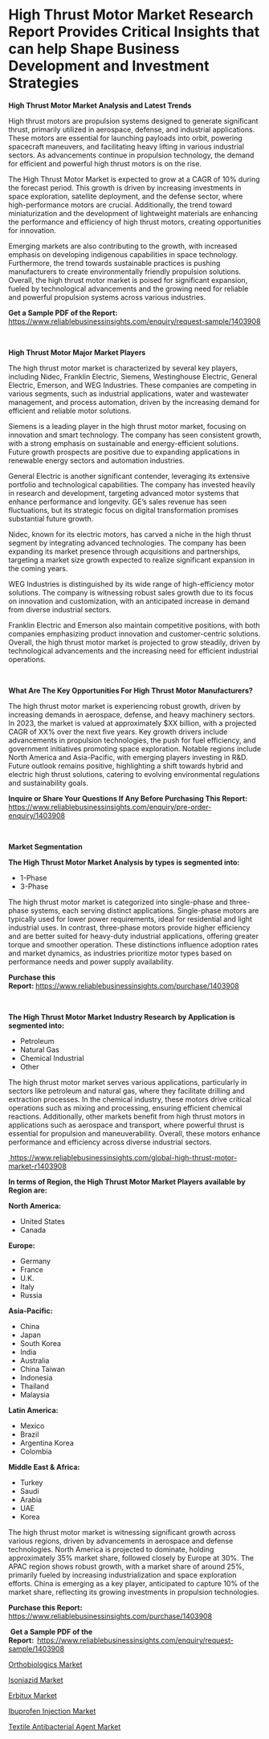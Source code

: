 <p><h1>High Thrust Motor Market Research Report Provides Critical Insights that can help Shape Business Development and Investment Strategies</h1></p><p><strong>High Thrust Motor Market Analysis and Latest Trends</strong></p>
<p><p>High thrust motors are propulsion systems designed to generate significant thrust, primarily utilized in aerospace, defense, and industrial applications. These motors are essential for launching payloads into orbit, powering spacecraft maneuvers, and facilitating heavy lifting in various industrial sectors. As advancements continue in propulsion technology, the demand for efficient and powerful high thrust motors is on the rise.</p><p>The High Thrust Motor Market is expected to grow at a CAGR of 10% during the forecast period. This growth is driven by increasing investments in space exploration, satellite deployment, and the defense sector, where high-performance motors are crucial. Additionally, the trend toward miniaturization and the development of lightweight materials are enhancing the performance and efficiency of high thrust motors, creating opportunities for innovation.</p><p>Emerging markets are also contributing to the growth, with increased emphasis on developing indigenous capabilities in space technology. Furthermore, the trend towards sustainable practices is pushing manufacturers to create environmentally friendly propulsion solutions. Overall, the high thrust motor market is poised for significant expansion, fueled by technological advancements and the growing need for reliable and powerful propulsion systems across various industries.</p></p>
<p><strong>Get a Sample PDF of the Report:&nbsp;</strong> <a href="https://www.reliablebusinessinsights.com/enquiry/request-sample/1403908?utm_campaign=1741&utm_medium=2&utm_source=Github&utm_content=ia&utm_term=23102024&utm_id=high-thrust-motor">https://www.reliablebusinessinsights.com/enquiry/request-sample/1403908</a></p>
<p>&nbsp;</p>
<p><strong>High Thrust Motor Major Market Players</strong></p>
<p><p>The high thrust motor market is characterized by several key players, including Nidec, Franklin Electric, Siemens, Westinghouse Electric, General Electric, Emerson, and WEG Industries. These companies are competing in various segments, such as industrial applications, water and wastewater management, and process automation, driven by the increasing demand for efficient and reliable motor solutions.</p><p>Siemens is a leading player in the high thrust motor market, focusing on innovation and smart technology. The company has seen consistent growth, with a strong emphasis on sustainable and energy-efficient solutions. Future growth prospects are positive due to expanding applications in renewable energy sectors and automation industries.</p><p>General Electric is another significant contender, leveraging its extensive portfolio and technological capabilities. The company has invested heavily in research and development, targeting advanced motor systems that enhance performance and longevity. GE’s sales revenue has seen fluctuations, but its strategic focus on digital transformation promises substantial future growth.</p><p>Nidec, known for its electric motors, has carved a niche in the high thrust segment by integrating advanced technologies. The company has been expanding its market presence through acquisitions and partnerships, targeting a market size growth expected to realize significant expansion in the coming years.</p><p>WEG Industries is distinguished by its wide range of high-efficiency motor solutions. The company is witnessing robust sales growth due to its focus on innovation and customization, with an anticipated increase in demand from diverse industrial sectors.</p><p>Franklin Electric and Emerson also maintain competitive positions, with both companies emphasizing product innovation and customer-centric solutions. Overall, the high thrust motor market is projected to grow steadily, driven by technological advancements and the increasing need for efficient industrial operations.</p></p>
<p>&nbsp;</p>
<p><strong>What Are The Key Opportunities For High Thrust Motor Manufacturers?</strong></p>
<p><p>The high thrust motor market is experiencing robust growth, driven by increasing demands in aerospace, defense, and heavy machinery sectors. In 2023, the market is valued at approximately $XX billion, with a projected CAGR of XX% over the next five years. Key growth drivers include advancements in propulsion technologies, the push for fuel efficiency, and government initiatives promoting space exploration. Notable regions include North America and Asia-Pacific, with emerging players investing in R&D. Future outlook remains positive, highlighting a shift towards hybrid and electric high thrust solutions, catering to evolving environmental regulations and sustainability goals.</p></p>
<p><strong>Inquire or Share Your Questions If Any Before Purchasing This Report:</strong> <a href="https://www.reliablebusinessinsights.com/enquiry/pre-order-enquiry/1403908?utm_campaign=1741&utm_medium=2&utm_source=Github&utm_content=ia&utm_term=23102024&utm_id=high-thrust-motor">https://www.reliablebusinessinsights.com/enquiry/pre-order-enquiry/1403908</a></p>
<p>&nbsp;</p>
<p><strong>Market Segmentation</strong></p>
<p><strong>The High Thrust Motor Market Analysis by types is segmented into:</strong></p>
<p><ul><li>1-Phase</li><li>3-Phase</li></ul></p>
<p><p>The high thrust motor market is categorized into single-phase and three-phase systems, each serving distinct applications. Single-phase motors are typically used for lower power requirements, ideal for residential and light industrial uses. In contrast, three-phase motors provide higher efficiency and are better suited for heavy-duty industrial applications, offering greater torque and smoother operation. These distinctions influence adoption rates and market dynamics, as industries prioritize motor types based on performance needs and power supply availability.</p></p>
<p><strong>Purchase this Report:&nbsp;</strong><a href="https://www.reliablebusinessinsights.com/purchase/1403908?utm_campaign=1741&utm_medium=2&utm_source=Github&utm_content=ia&utm_term=23102024&utm_id=high-thrust-motor">https://www.reliablebusinessinsights.com/purchase/1403908</a></p>
<p>&nbsp;</p>
<p><strong>The High Thrust Motor Market Industry Research by Application is segmented into:</strong></p>
<p><ul><li>Petroleum</li><li>Natural Gas</li><li>Chemical Industrial</li><li>Other</li></ul></p>
<p><p>The high thrust motor market serves various applications, particularly in sectors like petroleum and natural gas, where they facilitate drilling and extraction processes. In the chemical industry, these motors drive critical operations such as mixing and processing, ensuring efficient chemical reactions. Additionally, other markets benefit from high thrust motors in applications such as aerospace and transport, where powerful thrust is essential for propulsion and maneuverability. Overall, these motors enhance performance and efficiency across diverse industrial sectors.</p></p>
<p><a href="https://www.reliablebusinessinsights.com/global-high-thrust-motor-market-r1403908?utm_campaign=1741&utm_medium=2&utm_source=Github&utm_content=ia&utm_term=23102024&utm_id=high-thrust-motor">&nbsp;https://www.reliablebusinessinsights.com/global-high-thrust-motor-market-r1403908</a></p>
<p><strong>In terms of Region, the High Thrust Motor Market Players available by Region are:</strong></p>
<p>
    <p> <strong> North America: </strong>
        <ul>
            <li>United States</li>
            <li>Canada</li>
        </ul>
        </p> 
    <p> <strong> Europe: </strong>
        <ul>
            <li>Germany</li>
            <li>France</li>
            <li>U.K.</li>
            <li>Italy</li>
            <li>Russia</li>
        </ul>
        </p> 
    <p> <strong> Asia-Pacific: </strong>
        <ul>
            <li>China</li>
            <li>Japan</li>
            <li>South Korea</li>
            <li>India</li>
            <li>Australia</li>
            <li>China Taiwan</li>
            <li>Indonesia</li>
            <li>Thailand</li>
            <li>Malaysia</li>
        </ul>
        </p> 
    <p> <strong> Latin America: </strong>
        <ul>
            <li>Mexico</li>
            <li>Brazil</li>
            <li>Argentina Korea</li>
            <li>Colombia</li>
        </ul>
        </p> 
    <p> <strong> Middle East & Africa: </strong>
        <ul>
            <li>Turkey</li>
            <li>Saudi</li>
            <li>Arabia</li>
            <li>UAE</li>
            <li>Korea</li>
        </ul>
    </p>
    </p>
<p><p>The high thrust motor market is witnessing significant growth across various regions, driven by advancements in aerospace and defense technologies. North America is projected to dominate, holding approximately 35% market share, followed closely by Europe at 30%. The APAC region shows robust growth, with a market share of around 25%, primarily fueled by increasing industrialization and space exploration efforts. China is emerging as a key player, anticipated to capture 10% of the market share, reflecting its growing investments in propulsion technologies.</p></p>
<p><strong>Purchase this Report: </strong><a href="https://www.reliablebusinessinsights.com/purchase/1403908?utm_campaign=1741&utm_medium=2&utm_source=Github&utm_content=ia&utm_term=23102024&utm_id=high-thrust-motor">https://www.reliablebusinessinsights.com/purchase/1403908</a></p>
<p>&nbsp;<strong>Get a Sample PDF of the Report:&nbsp;&nbsp;</strong><a href="https://www.reliablebusinessinsights.com/enquiry/request-sample/1403908?utm_campaign=1741&utm_medium=2&utm_source=Github&utm_content=ia&utm_term=23102024&utm_id=high-thrust-motor">https://www.reliablebusinessinsights.com/enquiry/request-sample/1403908</a></p>
<p><strong></strong></p>
<p><p><a href="https://www.linkedin.com/pulse/regional-adaptations-global-orthobiologics-market-trends-overview-6sdwf?utm_campaign=1741&utm_medium=2&utm_source=Github&utm_content=ia&utm_term=23102024&utm_id=high-thrust-motor">Orthobiologics Market</a></p><p><a href="https://www.linkedin.com/pulse/emerging-trends-isoniazid-market-detailed-overview-applications-7azyc?utm_campaign=1741&utm_medium=2&utm_source=Github&utm_content=ia&utm_term=23102024&utm_id=high-thrust-motor">Isoniazid Market</a></p><p><a href="https://www.linkedin.com/pulse/global-erbitux-market-product-types-applications-regional-analysis-89i9f?utm_campaign=1741&utm_medium=2&utm_source=Github&utm_content=ia&utm_term=23102024&utm_id=high-thrust-motor">Erbitux Market</a></p><p><a href="https://www.linkedin.com/pulse/ibuprofen-injection-industry-sector-market-dynamics-future-scenarios-pzeaf?utm_campaign=1741&utm_medium=2&utm_source=Github&utm_content=ia&utm_term=23102024&utm_id=high-thrust-motor">Ibuprofen Injection Market</a></p><p><a href="https://github.com/juniordelafrance/Market-Research-Report-List-5/blob/main/textile-antibacterial-agent-market.md?utm_campaign=1741&utm_medium=2&utm_source=Github&utm_content=ia&utm_term=23102024&utm_id=high-thrust-motor">Textile Antibacterial Agent Market</a></p></p>
